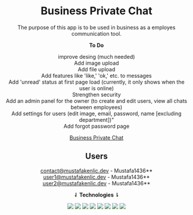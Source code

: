 <div align="center">
<h1>Business Private Chat</h1>

The purpose of this app is to be used in business as a employes communication tool.

**To Do**

improve desing (much needed)<br>
Add image upload<br>
Add file upload<br>
Add features like 'like,' 'ok,' etc. to messages<br>
Add 'unread' status at first page load (currently, it only shows when the user is online)<br>
Strengthen security<br>
Add an admin panel for the owner (to create and edit users, view all chats between employees)<br>
Add settings for users (edit image, email, password, name [excluding department])"<br>
Add forgot password page<br>

[Business Private Chat](https://chatapp.mustafakenlic.dev)

Users
----
contact@mustafakenlic.dev - Mustafa1436**<br>
user1@mustafakenlic.dev - Mustafa1436**<br>
user2@mustafakenlic.dev - Mustafa1436**<br>


**⇃ Technologies ⇂**

![](https://img.shields.io/badge/C%23-512BD4?style=for-the-badge&logo=csharp&logoColor=white)   ![](https://img.shields.io/badge/Asp.Net-512BD4?style=for-the-badge&logo=dotnet&logoColor=white)   ![](https://img.shields.io/badge/HTML5-E34F26?style=for-the-badge&logo=html5&logoColor=white)   ![](https://img.shields.io/badge/CSS3-1572B6?style=for-the-badge&logo=css3&logoColor=white)   ![](https://img.shields.io/badge/JavaScript-F7DF1E?style=for-the-badge&logo=javascript&logoColor=black)   ![](https://img.shields.io/badge/Ecma%20Script-F7DF1E?style=for-the-badge&logo=javascript&logoColor=black)   ![](https://img.shields.io/badge/Microsoft_SQL_Server-CC2927?style=for-the-badge&logo=microsoft-sql-server&logoColor=white)   ![](https://img.shields.io/badge/SignalR-512BD4?style=for-the-badge&logo=microsoft&logoColor=white)
</div>
